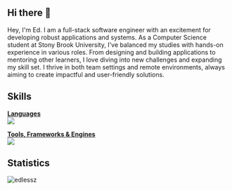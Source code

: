 ## Hi there 👋

Hey, I'm Ed. I am a full-stack software engineer with an excitement for developing robust applications and systems. As a Computer Science student at Stony Brook University, I've balanced my studies with hands-on experience in various roles. From designing and building applications to mentoring other learners, I love diving into new challenges and expanding my skill set. I thrive in both team settings and remote environments, always aiming to create impactful and user-friendly solutions.

## Skills
<ins>**Languages**</ins>\
![](https://skillicons.dev/icons?i=html,css,scss,js,ts,cs,java,py,ocaml,ruby)

<ins>**Tools, Frameworks & Engines**</ins>\
![](https://skillicons.dev/icons?i=angular,react,tailwind,jquery,mongodb,mysql,dotnet,electron,firebase,discordjs,electron,nodejs,npm,p5js,unity,gamemakerstudio,git)

## Statistics
<img src="https://github-readme-stats.vercel.app/api/top-langs/?username=edlessz&layout=compact&hide=html" alt="edlessz" />
</div>
